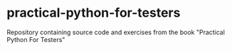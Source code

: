 # practical-python-for-testers
Repository containing source code and exercises from the book "Practical Python For Testers"
